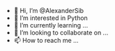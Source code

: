 - 👋 Hi, I’m @AlexanderSib
- 👀 I’m interested in Python
- 🌱 I’m currently learning ...
- 💞️ I’m looking to collaborate on ...
- 📫 How to reach me ...

<!---
AlexanderSib/AlexanderSib is a ✨ special ✨ repository because its `README.md` (this file) appears on your GitHub profile.
You can click the Preview link to take a look at your changes.
--->
